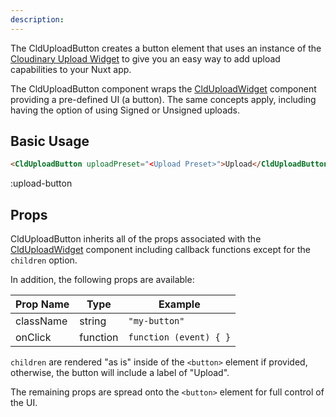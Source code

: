 ```yaml
---
description: 
---
```


The CldUploadButton creates a button element that uses an instance of the [Cloudinary Upload Widget](https://cloudinary.com/documentation/upload_widget?utm_campaign=devx_nuxtcloudinary&utm_medium=referral&utm_source=nuxtcloudinary) to give you an easy way to add upload capabilities to your Nuxt app.

The CldUploadButton component wraps the [CldUploadWidget](/components/clduploadwidget) component providing a pre-defined UI (a button). The same concepts apply, including having the option of using Signed or Unsigned uploads.

## Basic Usage

```html
<CldUploadButton uploadPreset="<Upload Preset>">Upload</CldUploadButton>
```

:upload-button

## Props

CldUploadButton inherits all of the props associated with the [CldUploadWidget](/components/clduploadwidget) component including callback functions except for the `children` option.

In addition, the following props are available:

| Prop Name | Type     | Example                |
| --------- | -------- | ---------------------- |
| className | string   | `"my-button"`          |
| onClick   | function | `function (event) { }` |

`children` are rendered "as is" inside of the `<button>` element if provided, otherwise, the button will include a label of "Upload".

The remaining props are spread onto the `<button>` element for full control of the UI.
